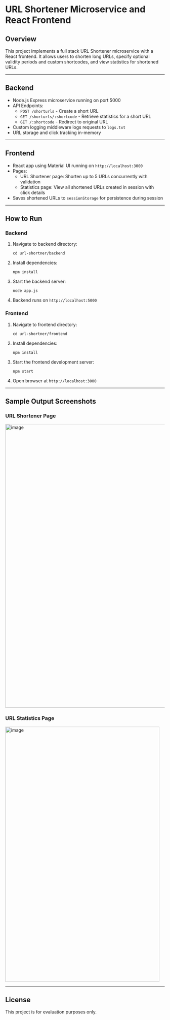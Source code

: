 # URL Shortener Microservice and React Frontend

## Overview

This project implements a full stack URL Shortener microservice with a React frontend. It allows users to shorten long URLs, specify optional validity periods and custom shortcodes, and view statistics for shortened URLs.

---

## Backend

- Node.js Express microservice running on port 5000
- API Endpoints:
  - `POST /shorturls` - Create a short URL
  - `GET /shorturls/:shortcode` - Retrieve statistics for a short URL
  - `GET /:shortcode` - Redirect to original URL
- Custom logging middleware logs requests to `logs.txt`
- URL storage and click tracking in-memory

---

## Frontend

- React app using Material UI running on `http://localhost:3000`
- Pages:
  - URL Shortener page: Shorten up to 5 URLs concurrently with validation
  - Statistics page: View all shortened URLs created in session with click details
- Saves shortened URLs to `sessionStorage` for persistence during session

---

## How to Run

### Backend

1. Navigate to backend directory:
   ```
   cd url-shortner/backend
   ```
2. Install dependencies:
   ```
   npm install
   ```
3. Start the backend server:
   ```
   node app.js
   ```
4. Backend runs on `http://localhost:5000`

### Frontend

1. Navigate to frontend directory:
   ```
   cd url-shortner/frontend
   ```
2. Install dependencies:
   ```
   npm install
   ```
3. Start the frontend development server:
   ```
   npm start
   ```
4. Open browser at `http://localhost:3000`

---

## Sample Output Screenshots

### URL Shortener Page
<img width="1897" height="894" alt="image" src="https://github.com/user-attachments/assets/0ecf812e-5590-45d3-bc2a-86d227c8dc15" />



### URL Statistics Page
<img width="487" height="804" alt="image" src="https://github.com/user-attachments/assets/9fbb43c5-23a8-46dd-a73d-d2a5bc7ba795" />


---

## License

This project is for evaluation purposes only.
